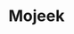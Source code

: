 ---
blog: https://blog.mojeek.com/
facebook: https://facebook.com/Mojeek
guide: https://www.mojeek.com/logos/
linkedin: https://linkedin.com/company/mojeek
logohandle: mojeek
sort: mojeek
title: Mojeek
twitter: https://x.com/mojeek
website: https://www.mojeek.com/
---
